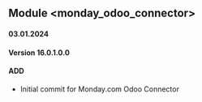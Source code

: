 ## Module <monday_odoo_connector>

#### 03.01.2024
#### Version 16.0.1.0.0
#### ADD

- Initial commit for Monday.com Odoo Connector
